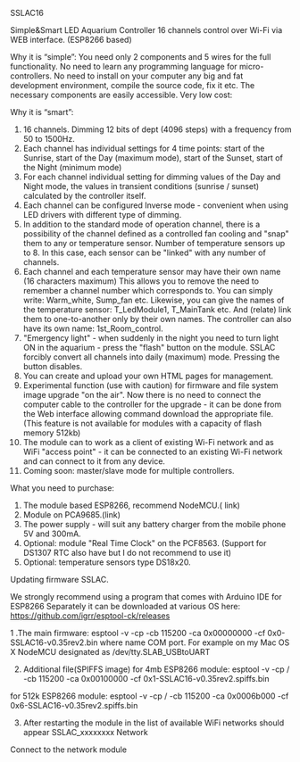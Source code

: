 SSLAC16

Simple&Smart LED Aquarium Controller 16 channels 
control over Wi-Fi via WEB interface.
(ESP8266 based)


Why it is “simple”:
You need only 2 components and 5 wires for the full functionality.
No need to learn any programming language for micro-controllers.
No need to install on your computer any big and fat development environment, compile the source code, fix it etc.
The necessary components are easily accessible.
Very low cost:


Why it is “smart”:
1. 16 channels. Dimming 12 bits of dept (4096 steps) with a frequency from 50 to 1500Hz.
2. Each channel has individual settings for 4 time points: start of the Sunrise, start of the Day (maximum mode), start of the Sunset, start of the Night (minimum mode)
3. For each channel individual setting for  ​​dimming values of the Day and Night mode, the values ​​in transient conditions (sunrise / sunset) calculated by the controller itself.
4. Each channel can be configured Inverse mode - convenient when using LED drivers with different type of dimming.
5. In addition to the standard mode of operation channel, there is a possibility of the channel defined as a controlled fan cooling and "snap" them to any or temperature sensor. Number of temperature sensors up to 8. In this case, each sensor can be "linked" with any number of channels.
6. Each channel and each temperature sensor may have their own name (16 characters maximum)
This allows you to remove the need to remember a channel number which corresponds to. 
You can simply write: Warm_white, Sump_fan etc.
Likewise, you can give the names of the temperature sensor: T_LedModule1, T_MainTank etc.
And (relate) link  them to one-to-another only by their own names.
The controller can also have its own name: 1st_Room_control.
7. "Emergency light" - when suddenly in the night you need to turn light ON in the aquarium - press the "flash" button on the module. SSLAC forcibly convert all channels into daily (maximum) mode. Pressing the button disables.
8. You can create and upload your own HTML pages for management.
9. Experimental  function (use with caution) for firmware and  file system image upgrade "on the air". Now there is no need to connect the computer cable to the controller for the upgrade - it can be done from the Web interface allowing command download the appropriate file. (This feature is not available for modules with a capacity of flash memory 512kb)
10. The module can to work as a client of existing Wi-Fi network and as WiFi "access point" - it can be connected to an existing Wi-Fi network and can connect to it from any device.
11. Coming soon: master/slave mode for multiple controllers.


What you need to purchase:
1. The module based ESP8266, recommend NodeMCU.( link)
2. Module on PCA9685.(link)
3. The power supply - will suit any battery charger from the mobile phone 5V and 300mA.
4. Optional: module "Real Time Clock" on the  PCF8563. (Support for DS1307 RTC also have but I do not recommend to use it)
5. Optional: temperature sensors type DS18x20.

Updating firmware SSLAC.

We strongly recommend using a program that comes with Arduino IDE for ESP8266
Separately it can be downloaded at various  OS here: https://github.com/igrr/esptool-ck/releases

1 .The main firmware:
esptool -v -cp <COM-port> -cb 115200 -ca 0x00000000 -cf 0x0-SSLAC16-v0.35rev2.bin
where <COM-port> name COM port. For example on my Mac OS X NodeMCU designated as /dev/tty.SLAB_USBtoUART

2. Additional file(SPIFFS image)
for 4mb ESP8266 module:
esptool -v -cp / <COM-port> -cb 115200 -ca 0x00100000 -cf 0x1-SSLAC16-v0.35rev2.spiffs.bin

for 512k ESP8266 module:
esptool -v -cp / <COM-port> -cb 115200 -ca 0x0006b000 -cf 0x6-SSLAC16-v0.35rev2.spiffs.bin


3. After restarting the module in the list of available WiFi networks should appear SSLAC_xxxxxxxx Network

Connect to the network module
